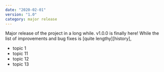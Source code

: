```yaml
---
date: "2020-02-01"
version: "1.0"
category: major release
---
```


Major release of the project in a long while. v1.0.0 is
finally here! While the list of improvements and bug fixes is [quite lengthy][history],

- topic 1
- topic 11
- topic 12
- topic 13